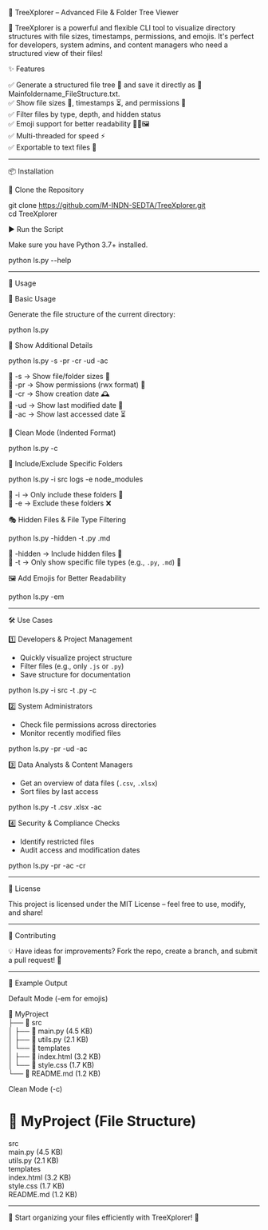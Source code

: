 🌳 TreeXplorer – Advanced File & Folder Tree Viewer  

🚀 TreeXplorer is a powerful and flexible CLI tool to visualize directory structures with file sizes, timestamps, permissions, and emojis. It's perfect for developers, system admins, and content managers who need a structured view of their files!  

 ✨ Features  

✅ Generate a structured file tree 📂 and save it directly as 📄  Mainfoldername_FileStructure.txt.  
✅ Show file sizes 📏, timestamps ⏳, and permissions 🔑  
✅ Filter files by type, depth, and hidden status  
✅ Emoji support for better readability 🐍📄🖼️  
✅ Multi-threaded for speed ⚡  
✅ Exportable to text files 📜  

---

 📦 Installation  

 🔧 Clone the Repository  

git clone https://github.com/M-INDN-SEDTA/TreeXplorer.git  
cd TreeXplorer  

 ▶️ Run the Script  

Make sure you have Python 3.7+ installed.  

python ls.py --help  

---

 📌 Usage  

 📂 Basic Usage  

Generate the file structure of the current directory:  

python ls.py  

 📑 Show Additional Details  

python ls.py -s -pr -cr -ud -ac  

🔹 -s → Show file/folder sizes 📏  
🔹 -pr → Show permissions (rwx format) 🔑  
🔹 -cr → Show creation date 🕰️  
🔹 -ud → Show last modified date 📅  
🔹 -ac → Show last accessed date ⏳  

 🎨 Clean Mode (Indented Format)  

python ls.py -c  

 📂 Include/Exclude Specific Folders  

python ls.py -i src logs -e node_modules  

🔹 -i → Only include these folders 📁  
🔹 -e → Exclude these folders ❌  

 🎭 Hidden Files & File Type Filtering  

python ls.py -hidden -t .py .md  

🔹 -hidden → Include hidden files 👀  
🔹 -t → Only show specific file types (e.g., `.py`, `.md`) 📜  

 🖼️ Add Emojis for Better Readability  

python ls.py -em  

---

 🛠️ Use Cases  

 1️⃣ Developers & Project Management  

- Quickly visualize project structure  
- Filter files (e.g., only `.js` or `.py`)  
- Save structure for documentation  

python ls.py -i src -t .py -c  

 2️⃣ System Administrators  

- Check file permissions across directories  
- Monitor recently modified files  

python ls.py -pr -ud -ac  

 3️⃣ Data Analysts & Content Managers  

- Get an overview of data files (`.csv`, `.xlsx`)  
- Sort files by last access  

python ls.py -t .csv .xlsx -ac  

 4️⃣ Security & Compliance Checks  

- Identify restricted files  
- Audit access and modification dates  

python ls.py -pr -ac -cr  

---

 📜 License  

This project is licensed under the MIT License – feel free to use, modify, and share!  

---

 🤝 Contributing  

💡 Have ideas for improvements? Fork the repo, create a branch, and submit a pull request! 🚀  

---

 📄 Example Output  

 Default Mode (-em for emojis)  

📂 MyProject  
├── 📁 src  
│   ├── 🐍 main.py (4.5 KB)  
│   ├── 🐍 utils.py (2.1 KB)  
│   └── 📁 templates  
│       ├── 📄 index.html (3.2 KB)  
│       └── 🎨 style.css (1.7 KB)  
└── 📄 README.md (1.2 KB)  

 Clean Mode (-c)  

📂 MyProject (File Structure)  
===========================  
src  
  main.py (4.5 KB)  
  utils.py (2.1 KB)  
  templates  
    index.html (3.2 KB)  
    style.css (1.7 KB)  
README.md (1.2 KB)  

---

🚀 Start organizing your files efficiently with TreeXplorer! 🌳  
